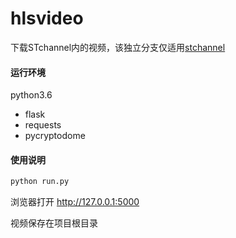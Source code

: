 # hlsvideo

下载STchannel内的视频，该独立分支仅适用[stchannel](https://play.google.com/store/apps/details?id=jp.co.shueisha.stchannel)

#### 运行环境

python3.6

+ flask
+ requests
+ pycryptodome

#### 使用说明
```python
python run.py
```
浏览器打开 http://127.0.0.1:5000

视频保存在项目根目录